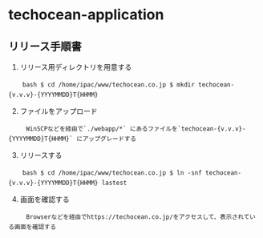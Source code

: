 # techocean-application


リリース手順書
----------
1. リリース用ディレクトリを用意する

　　```bash
    $ cd /home/ipac/www/techocean.co.jp
    $ mkdir techocean-{v.v.v}-{YYYYMMDD}T{HHMM}
    ```　　

2. ファイルをアップロード

　　```
    WinSCPなどを経由で`./webapp/*` にあるファイルを`techocean-{v.v.v}-{YYYYMMDD}T{HHMM}` にアップグレードする
　　```　

3. リリースする

　　```bash
    $ cd /home/ipac/www/techocean.co.jp
    $ ln -snf techocean-{v.v.v}-{YYYYMMDD}T{HHMM} lastest
    ```　

4. 画面を確認する

　　```
    Browserなどを経由でhttps://techocean.co.jp/をアクセスして、表示されている画面を確認する
　　```　
